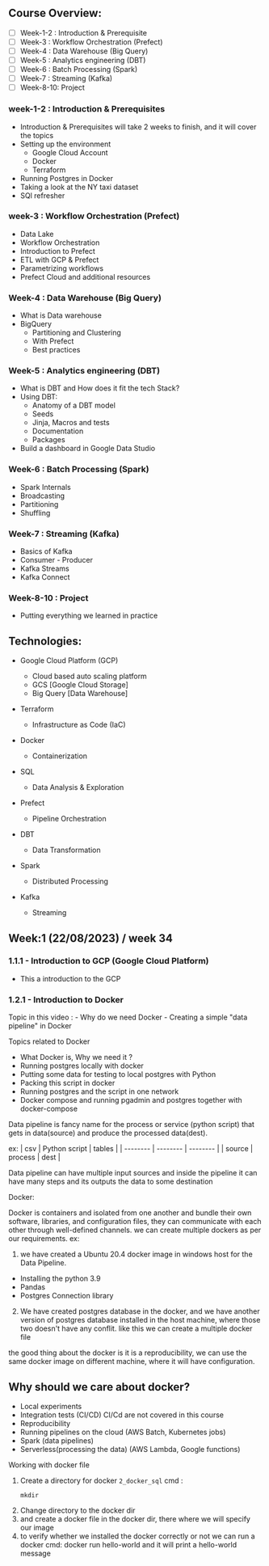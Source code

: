 ## Course Overview:
- [ ] Week-1-2 : Introduction & Prerequisite
- [ ] Week-3   : Workflow Orchestration (Prefect)
- [ ] Week-4   : Data Warehouse (Big Query)
- [ ] Week-5   : Analytics engineering (DBT)
- [ ] Week-6   : Batch Processing (Spark)
- [ ] Week-7   : Streaming (Kafka)
- [ ] Week-8-10: Project  

### week-1-2  : Introduction & Prerequisites

- Introduction & Prerequisites will take 2 weeks to finish, and it will cover the topics
- Setting up the environment
    - Google Cloud Account
    - Docker
    - Terraform
- Running Postgres in Docker
- Taking a look at the NY taxi dataset
- SQl refresher

### week-3   : Workflow Orchestration (Prefect)

- Data Lake 
- Workflow Orchestration
- Introduction to Prefect
- ETL with GCP & Prefect
- Parametrizing workflows
- Prefect Cloud and additional resources

### Week-4   : Data Warehouse (Big Query)
- What is Data warehouse
- BigQuery
    - Partitioning and Clustering
    - With Prefect
    - Best practices

### Week-5   : Analytics engineering (DBT)
- What is DBT and How does it fit the tech Stack?
- Using DBT:
    - Anatomy of a DBT model
    - Seeds
    - Jinja, Macros and tests
    - Documentation
    - Packages
- Build a dashboard in Google Data Studio
  
### Week-6   : Batch Processing (Spark)
- Spark Internals
- Broadcasting
- Partitioning 
- Shuffling

### Week-7   : Streaming (Kafka)
- Basics of Kafka
- Consumer - Producer
- Kafka Streams
- Kafka Connect 

### Week-8-10 : Project 

- Putting everything we learned in practice 


## Technologies: 
- Google Cloud Platform (GCP) 
    - Cloud based auto scaling platform
    - GCS [Google Cloud Storage]
    - Big Query [Data Warehouse]

- Terraform
    - Infrastructure as Code (IaC)

- Docker
    - Containerization

- SQL 
    - Data Analysis & Exploration

- Prefect 
    - Pipeline Orchestration 

- DBT
    - Data Transformation

- Spark 
    - Distributed Processing

- Kafka 
    - Streaming 

## Week:1 (22/08/2023) / week 34 

### 1.1.1 - Introduction to GCP (Google Cloud Platform)

- This a introduction to the GCP 

### 1.2.1 - Introduction to Docker

Topic in this video : 
    - Why do we need Docker
        - Creating a simple "data pipeline" in Docker

Topics related to Docker 
- What Docker is, Why we need it ?
- Running postgres locally with docker
- Putting some data for testing to local postgres with Python
- Packing this script in docker
- Running postgres and the script in one network
- Docker compose and running pgadmin and postgres together with docker-compose

Data pipeline is fancy name for the process or service (python script) that gets in data(source)  and produce the processed  data(dest).

ex: 
| csv | Python script | tables |
| -------- | -------- | -------- |
| source | process | dest |


      

Data pipeline can have multiple input sources and inside the pipeline it can have many steps and its outputs the data to some destination 

Docker: 

Docker is containers and isolated from one another and bundle their own software, libraries, and configuration files, they can communicate with each other through well-defined channels. we can create multiple dockers as per our requirements.
ex:
1. we have created a  Ubuntu 20.4 docker image in  windows host for the Data Pipeline.
- Installing the python 3.9
- Pandas 
- Postgres Connection library 

2. We have created postgres database in the docker, and we have another version of postgres database installed in the host machine, where those two doesn't have any conflit. like this we can create a multiple docker file 

the good thing about the docker is it is a reproducibility, we can use the same docker image on different machine, where it will have configuration. 

## Why should we care about docker?
- Local experiments
- Integration tests (CI/CD) CI/Cd are not covered in this course
- Reproducibility
- Running pipelines on the cloud (AWS Batch, Kubernetes jobs)
- Spark (data pipelines)
- Serverless(processing the data) (AWS Lambda, Google functions)
 
Working with docker file
  1. Create a directory for docker `2_docker_sql`
    cmd :
        ```ssh
        mkdir
        ```
  2. Change directory to the docker dir
  3. and create a docker file in the docker dir, there where we will specify our image
  4. to verify whether we installed the docker correctly or not we can run a docker cmd: docker run hello-world and it will print a hello-world message 
  























     
